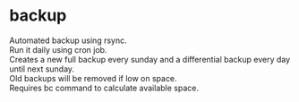 # backup
Automated backup using rsync.<br />
Run it daily using cron job.<br />
Creates a new full backup every sunday and a differential backup every day until next sunday.<br />
Old backups will be removed if low on space.<br />
Requires bc command to calculate available space.
